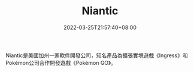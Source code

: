 ﻿---
weight: 
title: "Niantic"
description: "Niantic是美國加州一家軟件開發公司，知名產品為擴張實境遊戲《Ingress》和Pokémon公司合作開發遊戲《Pokémon GO》。"
date: 2022-03-25T21:57:40+08:00
lastmod: 2022-03-25T16:45:40+08:00
draft: false
authors: ["Metabd"]
featuredImage: "207.png"
link: "https://nianticlabs.com/"
tags: ["Niantic","虚拟人"]
categories: ["navigation"]
navigation: ["虚拟人"]
lightgallery: true
toc: true
pinned: false
recommend: false
recommend1: false
---
Niantic是美國加州一家軟件開發公司，知名產品為擴張實境遊戲《Ingress》和Pokémon公司合作開發遊戲《Pokémon GO》。
